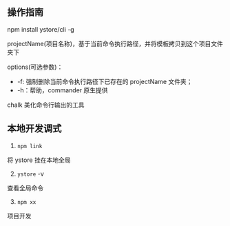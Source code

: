 ## 操作指南

npm install ystore/cli -g

projectName(项目名称)，基于当前命令执行路径，并将模板拷贝到这个项目文件夹下

options(可选参数)：

- -f: 强制删除当前命令执行路径下已存在的 projectName 文件夹；
- -h：帮助，commander 原生提供

chalk 美化命令行输出的工具

## 本地开发调式

1. `npm link`

将 ystore 挂在本地全局

2. `ystore` -v

查看全局命令

3. `npm xx`

项目开发
